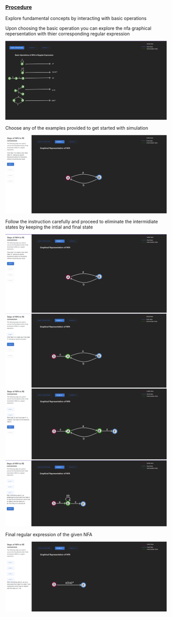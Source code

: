 <u><h3>Procedure</u></h3>
<p>Explore fundamental concepts by interacting with  basic operations</p>

<p>Upon choosing the basic operation you can explore the nfa graphical repersentation with thier corresponding regular expression  </p>
<div><img src="./images/basics.png" alt="buttons toggle"></div></p>

<p>Choose any of the examples provided to get started with simulation</p>
<div><img src="./images/example1.png" alt="example1 "></div></p>
<p>Follow the instruction carefully and proceed to eliminate the intermidiate states by keeping the intial and final state</p>
<div><img src="./images/step1.png" alt="step1 "></div>
<div><img src="./images/step2.png" alt="step2 "></div>
<div><img src="./images/step3.png" alt="step3 "></div>
<div><img src="./images/step4.png" alt="step4 "></div>
<p>Final regular expression of the given NFA</p>
<div><img src="./images/step5.png" alt="result "></div>